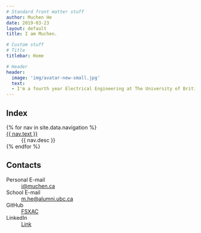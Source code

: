 ```yaml
---
# Standard front matter stuff
author: Muchen He
date: 2019-03-23
layout: default
title: I am Muchen.

# Custom stuff
# Title
titlebar: Home

# Header
header:
  image: 'img/avatar-new-small.jpg'
  text:
  - I'm a fourth year Electrical Engineering at The University of British Columbia. Currently on an 8-month co-op term Intel of Canada as FPGA Emulation Platform intern. I've previously worked at Electronic Arts - BioWare and VitalMechanics.
---
```


## Index

<dl class="row dl-horizontal">
    {% for nav in site.data.navigation %}
    <dt class="col-md-2"><a href="{{ nav.url }}">{{ nav.text }}</a></dt>
    <dd class="col-md-10">{{ nav.desc }}</dd>
    {% endfor %}
</dl>

## Contacts

<dl class="row dl-horizontal">
    <dt class="col-md-2">Personal E-mail</dt>
    <dd class="col-md-10"><a href="mailto:i@muchen.ca">i@muchen.ca</a></dd>
    <dt class="col-md-2">School E-mail</dt>
    <dd class="col-md-10"><a href="mailto:m.he@alumni.ubc.ca">m.he@alumni.ubc.ca</a></dd>
    <dt class="col-md-2">GitHub</dt>
    <dd class="col-md-10"><a href="https://www.github.com/FSXAC">FSXAC</a></dd>
    <dt class="col-md-2">LinkedIn</dt>
    <dd class="col-md-10"><a href="https://www.linkedin.com/in/muchen-he-6a3716b3/">Link</a></dd>
</dl>